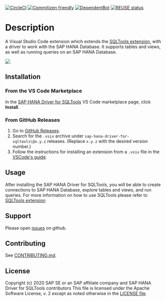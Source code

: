 [![CircleCI](https://circleci.com/gh/SAP/sap-hana-driver-for-sqltools.svg?style=svg)](https://circleci.com/gh/SAP/sap-hana-driver-for-sqltools)
[![Commitizen friendly](https://img.shields.io/badge/commitizen-friendly-brightgreen.svg)](http://commitizen.github.io/cz-cli/)
[![DependentBot](https://api.dependabot.com/badges/status?host=github&repo=SAP/sap-hana-driver-for-sqltools)](https://dependabot.com/)
[![REUSE status](https://api.reuse.software/badge/github.com/SAP/sap-hana-driver-for-sqltools)](https://api.reuse.software/info/github.com/SAP/sap-hana-driver-for-sqltools)

# Description
A Visual Studio Code extension which extends the [SQLTools extension](https://marketplace.visualstudio.com/items?itemName=mtxr.sqltools), with a driver to work with the SAP HANA Database. It supports tables and views, as well as running queries on an SAP HANA Database.

![](https://raw.githubusercontent.com/SAP/sap-hana-driver-for-sqltools/master/resources/readme/preview-sap-hana-driver-for-sqltools.gif)

## Installation

### From the VS Code Marketplace

In the [SAP HANA Driver for SQLTools](https://marketplace.visualstudio.com/items?itemName=SAPOSS.sap-hana-driver-for-sqltools) VS Code marketplace page, click **Install**.

### From GitHub Releases

1. Go to [GitHub Releases](https://github.com/sap/sap-hana-driver-for-sqltools/releases).
2. Search for the `.vsix` archive under `sap-hana-driver-for-sqltools\@x.y.z` releases. (Replace `x.y.z` with the desired version number.)
3. Follow the instructions for installing an extension from a `.vsix` file in the [VSCode's guide](https://code.visualstudio.com/docs/editor/extension-gallery#_install-from-a-vsix).

## Usage

After installing the SAP HANA Driver for SQLTools, you will be able to create connections to SAP HANA Database, explore tables and views, and run queries. For more information on how to use SQLTools please refer to [SQLTools extension](https://marketplace.visualstudio.com/items?itemName=mtxr.sqltools)

## Support

Please open [issues](https://github.com/SAP/sap-hana-driver-for-sqltools/issues) on github.

## Contributing

See [CONTRIBUTING.md](https://github.com/SAP/sap-hana-driver-for-sqltools/blob/master/./CONTRIBUTING.md).

## License

Copyright (c) 2020 SAP SE or an SAP affiliate company and SAP HANA Driver for SQLTools contributors
This file is licensed under the Apache Software License, v. 2 except as noted otherwise in the [LICENSE file](https://github.com/SAP/sap-hana-driver-for-sqltools/blob/master/./LICENSE).



